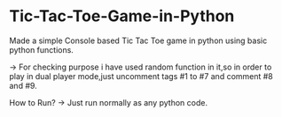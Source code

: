 # Tic-Tac-Toe-Game-in-Python

Made a simple Console based Tic Tac Toe game in python using basic python functions.

-> For checking purpose i have used random function in it,so in order to play in dual player mode,just uncomment tags #1 to #7 and comment #8 and #9.

How to Run?
-> Just run normally as any python code.
